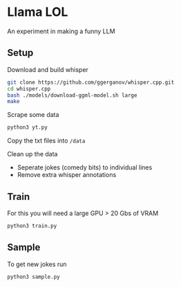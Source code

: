 # Llama LOL

An experiment in making a funny LLM

## Setup

Download and build whisper

```bash
git clone https://github.com/ggerganov/whisper.cpp.git
cd whisper.cpp
bash ./models/download-ggml-model.sh large
make
```

Scrape some data

```bash
python3 yt.py
```

Copy the txt files into `/data`

Clean up the data

- Seperate jokes (comedy bits) to individual lines
- Remove extra whisper annotations

## Train

For this you will need a large GPU > 20 Gbs of VRAM

```bash
python3 train.py
```

## Sample

To get new jokes run

```bash
python3 sample.py
```
